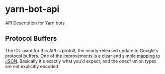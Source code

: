 # yarn-bot-api
API Description for Yarn bots

## Protocol Buffers
The IDL used for this API is proto3, the nearly-released update to Google's protocol buffers. One of the improvements is a clear and simple [mapping to JSON](https://developers.google.com/protocol-buffers/docs/proto3#json). Basically it's exactly what you'd expect, and the oneof union types are not explicitly encoded.
